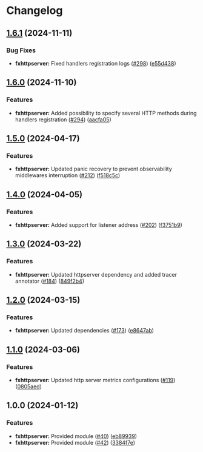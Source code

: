 # Changelog

## [1.6.1](https://github.com/ankorstore/yokai/compare/fxhttpserver/v1.6.0...fxhttpserver/v1.6.1) (2024-11-11)


### Bug Fixes

* **fxhttpserver:** Fixed handlers registration logs ([#298](https://github.com/ankorstore/yokai/issues/298)) ([e55d438](https://github.com/ankorstore/yokai/commit/e55d438b5cb88152b69d9cbf816ae9ab7665ebc7))

## [1.6.0](https://github.com/ankorstore/yokai/compare/fxhttpserver/v1.5.0...fxhttpserver/v1.6.0) (2024-11-10)


### Features

* **fxhttpserver:** Added possibility to specify several HTTP methods during handlers registration ([#294](https://github.com/ankorstore/yokai/issues/294)) ([aacfa05](https://github.com/ankorstore/yokai/commit/aacfa051da449fa404be1a5464b9099856af932a))

## [1.5.0](https://github.com/ankorstore/yokai/compare/fxhttpserver/v1.4.0...fxhttpserver/v1.5.0) (2024-04-17)


### Features

* **fxhttpserver:** Updated panic recovery to prevent observability middlewares interruption ([#212](https://github.com/ankorstore/yokai/issues/212)) ([f518c5c](https://github.com/ankorstore/yokai/commit/f518c5cb129a39c3bbf283eb8d3a17ab6a133739))

## [1.4.0](https://github.com/ankorstore/yokai/compare/fxhttpserver/v1.3.0...fxhttpserver/v1.4.0) (2024-04-05)


### Features

* **fxhttpserver:** Added support for listener address ([#202](https://github.com/ankorstore/yokai/issues/202)) ([f3751b9](https://github.com/ankorstore/yokai/commit/f3751b9e7f373518e513d855a890aa4889b2c887))

## [1.3.0](https://github.com/ankorstore/yokai/compare/fxhttpserver/v1.2.0...fxhttpserver/v1.3.0) (2024-03-22)


### Features

* **fxhttpserver:** Updated httpserver dependency and added tracer annotator ([#184](https://github.com/ankorstore/yokai/issues/184)) ([849f2b4](https://github.com/ankorstore/yokai/commit/849f2b4a67bdf1b4482cdc54b73378a8253d1073))

## [1.2.0](https://github.com/ankorstore/yokai/compare/fxhttpserver/v1.1.0...fxhttpserver/v1.2.0) (2024-03-15)


### Features

* **fxhttpserver:** Updated dependencies ([#173](https://github.com/ankorstore/yokai/issues/173)) ([e8647ab](https://github.com/ankorstore/yokai/commit/e8647abb3e6b08ad5284805ccfca66295e4d3e0d))

## [1.1.0](https://github.com/ankorstore/yokai/compare/fxhttpserver/v1.0.0...fxhttpserver/v1.1.0) (2024-03-06)


### Features

* **fxhttpserver:** Updated http server metrics configurations ([#119](https://github.com/ankorstore/yokai/issues/119)) ([0805aed](https://github.com/ankorstore/yokai/commit/0805aed30f0aba58db097b46aafef17d159de331))

## 1.0.0 (2024-01-12)


### Features

* **fxhttpserver:** Provided module ([#40](https://github.com/ankorstore/yokai/issues/40)) ([eb89939](https://github.com/ankorstore/yokai/commit/eb899390a2ae8ae64e8b6ea266a7ea860d2e1fdb))
* **fxhttpserver:** Provided module ([#42](https://github.com/ankorstore/yokai/issues/42)) ([3384f7e](https://github.com/ankorstore/yokai/commit/3384f7e33681a2476a9f68b6b670601180c91a4c))
